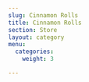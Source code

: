 ```yaml
---
slug: Cinnamon Rolls
title: Cinnamon Rolls
section: Store
layout: category
menu:
  categories:
    weight: 3

---
```

